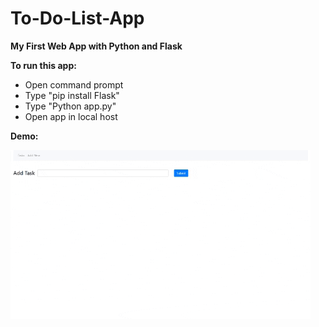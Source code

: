# To-Do-List-App
**My First Web App with Python and Flask**

**To run this app:**
 - Open command prompt
 - Type "pip install Flask"
 - Type "Python app.py"
 - Open app in local host

**Demo:**

<img src="https://github.com/ijoseff/To-Do-List-App/blob/master/ReadMe%20Photos/demo.gif?raw=true" alt="App Demo">
